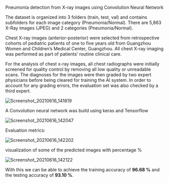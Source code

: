 Pneumonia detection from X-ray images using Convolution Neural Network

The dataset is organized into 3 folders (train, test, val) and contains subfolders for each image category (Pneumonia/Normal). There are 5,863 X-Ray images (JPEG) and 2 categories (Pneumonia/Normal).

Chest X-ray images (anterior-posterior) were selected from retrospective cohorts of pediatric patients of one to five years old from Guangzhou Women and Children’s Medical Center, Guangzhou. All chest X-ray imaging was performed as part of patients’ routine clinical care.

For the analysis of chest x-ray images, all chest radiographs were initially screened for quality control by removing all low quality or unreadable scans. The diagnoses for the images were then graded by two expert physicians before being cleared for training the AI system. In order to account for any grading errors, the evaluation set was also checked by a third expert.

![Screenshot_20210616_141819](https://user-images.githubusercontent.com/69073063/122218143-693a6c80-ceae-11eb-9ba0-b93199aaa355.png)

A Convolution neural network was build using keras and Tensorflow

![Screenshot_20210616_142047](https://user-images.githubusercontent.com/69073063/122218813-190fda00-ceaf-11eb-96b4-ee5b240e54a6.png)

Evaluation metrics:

![Screenshot_20210616_142202](https://user-images.githubusercontent.com/69073063/122218847-23ca6f00-ceaf-11eb-8005-d6797acf426d.png)

visualization of some of the predicted images with percentage %

![Screenshot_20210616_142122](https://user-images.githubusercontent.com/69073063/122218901-2d53d700-ceaf-11eb-9db3-98b7a8e7d2a9.png)

With this we can be able to achieve the training accuracy of **96.68 %** and the testing accuracy of **93.10 %**.